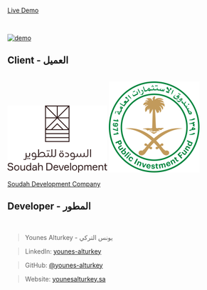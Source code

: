 <a align="center" href="https://soudah-ats.netlify.app" target="_blank">Live Demo</a>

<br/>

<p>
  <a href="https://soudah-ats.netlify.app" target="_blank"><img src="https://github.com/younes-alturkey/soudah-scholarship-ats/blob/main/demo.gif" alt="demo"/></a>
</p>

## Client - العميل

<br/>

<img src="https://github.com/younes-alturkey/soudah-scholarship-ats/blob/main/src/assets/images/sdc.svg">
<img src="https://github.com/younes-alturkey/soudah-scholarship-ats/blob/main/src/assets/images/pif.svg">

[Soudah Development Company](https://www.google.com)

## Developer - المطور

<br/>

> Younes Alturkey - يونس التركي

> LinkedIn: [younes-alturkey](https://www.linkedin.com/in/younes-alturkey/)

> GitHub: [@younes-alturkey](https://github.com/younes-alturkey)

> Website: [younesalturkey.sa](https://younesalturkey.sa)
